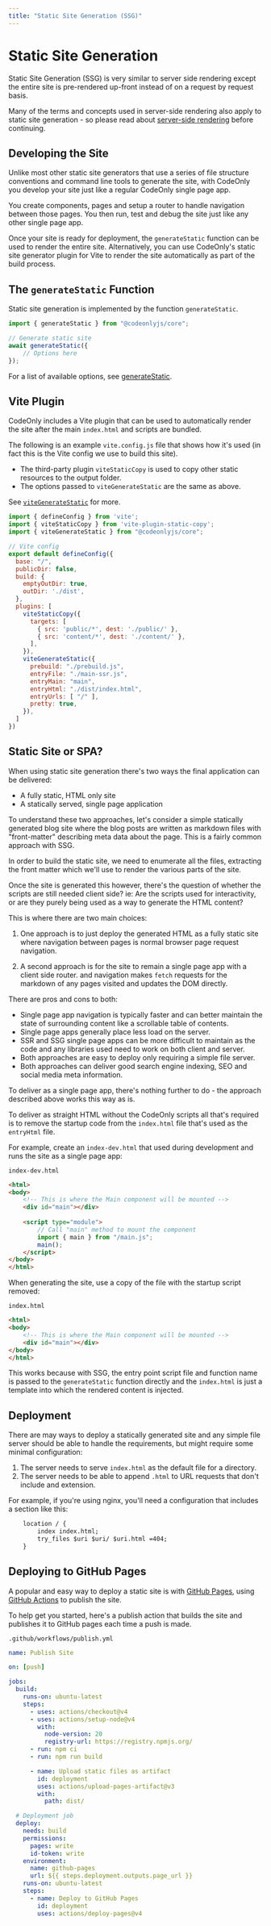 ```yaml
---
title: "Static Site Generation (SSG)"
---
```


# Static Site Generation

Static Site Generation (SSG) is very similar to server side rendering
except the entire site is pre-rendered up-front instead of on a request
by request basis.

Many of the terms and concepts used in server-side rendering also apply
to static site generation - so please read about 
[server-side rendering](renderSSR) before continuing.



## Developing the Site

Unlike most other static site generators that use a series of file 
structure conventions and command line tools to generate the site, 
with CodeOnly you develop your site just like a regular CodeOnly 
single page app.

You create components, pages and setup
a router to handle navigation between those pages.  You then run, 
test and debug the site just like any other single page app.

Once your site is ready for deployment, the `generateStatic` function
can be used to render the entire site.  Alternatively, you can 
use CodeOnly's static site generator plugin for Vite to render the site 
automatically as part of the build process.



## The `generateStatic` Function

Static site generation is implemented by the function `generateStatic`.

```js
import { generateStatic } from "@codeonlyjs/core";

// Generate static site
await generateStatic({
    // Options here
});
```

For a list of available options, see [generateStatic](apiFunctions#generatestatic).

## Vite Plugin

CodeOnly includes a Vite plugin that can be used to automatically render the site
after the main `index.html` and scripts are bundled.

The following is an example `vite.config.js` file that shows how it's used (in
fact this is the Vite config we use to build this site).  

* The third-party plugin `viteStaticCopy` is used to copy other static 
  resources to the output folder.
* The options passed to `viteGenerateStatic` are the same as above.

See [`viteGenerateStatic`](apiFunctions#vitegeneratestatic) for more.

```js
import { defineConfig } from 'vite';
import { viteStaticCopy } from 'vite-plugin-static-copy';
import { viteGenerateStatic } from "@codeonlyjs/core";

// Vite config
export default defineConfig({
  base: "/",
  publicDir: false,
  build: {
    emptyOutDir: true,
    outDir: './dist',
  },
  plugins: [
    viteStaticCopy({
      targets: [
        { src: 'public/*', dest: './public/' },
        { src: 'content/*', dest: './content/' },
      ],
    }),
    viteGenerateStatic({
      prebuild: "./prebuild.js",
      entryFile: "./main-ssr.js",
      entryMain: "main",
      entryHtml: "./dist/index.html",
      entryUrls: [ "/" ],
      pretty: true,
    }),
  ]
})
```


## Static Site or SPA?

When using static site generation there's two ways the final
application can be delivered:

* A fully static, HTML only site
* A statically served, single page application

To understand these two approaches, let's consider a simple
statically generated blog site where the blog posts are
written as markdown files with "front-matter" describing
meta data about the page.  This is a fairly common approach
with SSG.

In order to build the static site, we need to enumerate all the
files, extracting the front matter which we'll use to render
the various parts of the site.

Once the site is generated this however, there's the question of 
whether the scripts are still needed client side?  ie: Are the 
scripts used for interactivity, or are they purely being used
as a way to generate the HTML content?

This is where there are two main choices:

1. One approach is to just deploy the generated HTML as a fully static
   site where navigation between pages is normal browser page request
   navigation.

2. A second approach is for the site to remain a single page app with a
   client side router. and navigation makes `fetch` requests for the markdown 
   of any pages visited and updates the DOM directly.

There are pros and cons to both:

* Single page app navigation is typically faster and can better maintain
  the state of surrounding content like a scrollable table of contents.
* Single page apps generally place less load on the server.
* SSR and SSG single page apps can be more difficult to maintain as the
  code and any libraries used need to work on both client and server.
* Both approaches are easy to deploy only requiring a simple file server.
* Both approaches can deliver good search engine indexing, SEO and social
  media meta information.
  
To deliver as a single page app, there's nothing further to do - the approach
described above works this way as is.

To deliver as straight HTML without the CodeOnly scripts all that's required
is to remove the startup code from the `index.html` file that's used as the
`entryHtml` file.

For example, create an `index-dev.html` that used during development and 
runs the site as a single page app:

`index-dev.html`

```html
<html>
<body>
    <!-- This is where the Main component will be mounted --> 
    <div id="main"></div>
    
    <script type="module">  
        // Call "main" method to mount the component
        import { main } from "/main.js";
        main();
    </script>
</body>
</html>
```

When generating the site, use a copy of the file with the startup
script removed:

`index.html`

```html
<html>
<body>
    <!-- This is where the Main component will be mounted --> 
    <div id="main"></div>
</body>
</html>
```

This works because with SSG, the entry point script file and function
name is passed to the `generateStatic` function directly and the 
`index.html` is just a template into which the rendered content is
injected.


## Deployment

There are may ways to deploy a statically generated site and any
simple file server should be able to handle the requirements, but 
might require some minimal configuration:

1. The server needs to serve `index.html` as the default file
   for a directory.
2. The server needs to be able to append `.html` to URL requests
   that don't include and extension.

For example, if you're using nginx, you'll need a configuration
that includes a section like this:

```txt
    location / {
        index index.html;
        try_files $uri $uri/ $uri.html =404;
    }
```

## Deploying to GitHub Pages

A popular and easy way to deploy a static site is with 
[GitHub Pages](https://docs.github.com/en/pages), using
[GitHub Actions](https://docs.github.com/en/actions) to publish the site.

To help get you started, here's a publish action that builds
the site and publishes it to GitHub pages each time a push is made.

`.github/workflows/publish.yml`

```yaml
name: Publish Site

on: [push]

jobs:
  build:
    runs-on: ubuntu-latest
    steps:
      - uses: actions/checkout@v4
      - uses: actions/setup-node@v4
        with:
          node-version: 20
          registry-url: https://registry.npmjs.org/
      - run: npm ci
      - run: npm run build

      - name: Upload static files as artifact
        id: deployment
        uses: actions/upload-pages-artifact@v3
        with:
          path: dist/

  # Deployment job
  deploy:
    needs: build
    permissions:
      pages: write
      id-token: write 
    environment:
      name: github-pages
      url: ${{ steps.deployment.outputs.page_url }}
    runs-on: ubuntu-latest
    steps:
      - name: Deploy to GitHub Pages
        id: deployment
        uses: actions/deploy-pages@v4
```